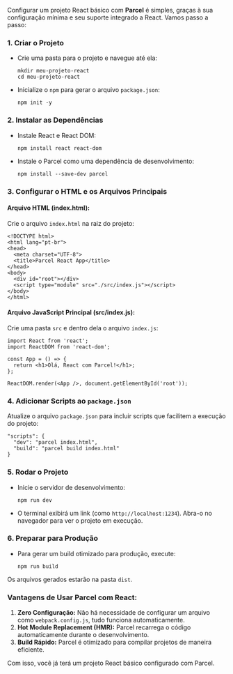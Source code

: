 Configurar um projeto React básico com **Parcel** é simples, graças à sua configuração mínima e seu suporte integrado a React. Vamos passo a passo:

### **1. Criar o Projeto**

- Crie uma pasta para o projeto e navegue até ela:

    ```
    mkdir meu-projeto-react
    cd meu-projeto-react
    ```

- Inicialize o `npm` para gerar o arquivo `package.json`:

    ```
    npm init -y
    ```

### **2. Instalar as Dependências**

- Instale React e React DOM:

    ```
    npm install react react-dom
    ```

- Instale o Parcel como uma dependência de desenvolvimento:

    ```
    npm install --save-dev parcel
    ```

### **3. Configurar o HTML e os Arquivos Principais**

#### **Arquivo HTML (index.html):**

Crie o arquivo `index.html` na raiz do projeto:

```
<!DOCTYPE html>
<html lang="pt-br">
<head>
  <meta charset="UTF-8">
  <title>Parcel React App</title>
</head>
<body>
  <div id="root"></div>
  <script type="module" src="./src/index.js"></script>
</body>
</html>
```

#### **Arquivo JavaScript Principal (src/index.js):**

Crie uma pasta `src` e dentro dela o arquivo `index.js`:

```
import React from 'react';
import ReactDOM from 'react-dom';

const App = () => {
  return <h1>Olá, React com Parcel!</h1>;
};

ReactDOM.render(<App />, document.getElementById('root'));
```

### **4. Adicionar Scripts ao** `package.json`

Atualize o arquivo `package.json` para incluir scripts que facilitem a execução do projeto:

```
"scripts": {
  "dev": "parcel index.html",
  "build": "parcel build index.html"
}
```

### **5. Rodar o Projeto**

- Inicie o servidor de desenvolvimento:

    ```
    npm run dev
    ```

- O terminal exibirá um link (como `http://localhost:1234`). Abra-o no navegador para ver o projeto em execução.

### **6. Preparar para Produção**

- Para gerar um build otimizado para produção, execute:

    ```
    npm run build
    ```


Os arquivos gerados estarão na pasta `dist`.

### **Vantagens de Usar Parcel com React:**

1. **Zero Configuração:** Não há necessidade de configurar um arquivo como `webpack.config.js`, tudo funciona automaticamente.
2. **Hot Module Replacement (HMR):** Parcel recarrega o código automaticamente durante o desenvolvimento.
3. **Build Rápido:** Parcel é otimizado para compilar projetos de maneira eficiente.

Com isso, você já terá um projeto React básico configurado com Parcel.



